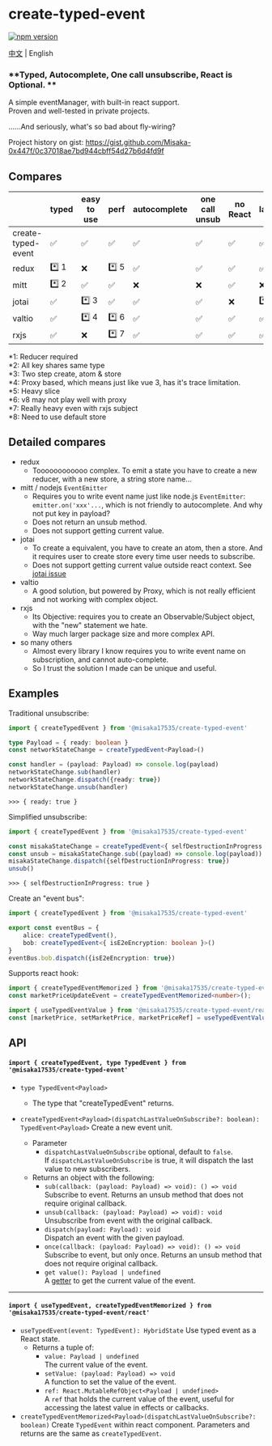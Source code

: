 # create-typed-event

[![npm version](https://img.shields.io/npm/v/@misaka17535/create-typed-event.svg)](https://www.npmjs.com/package/@misaka17535/create-typed-event)

[中文](https://github.com/Misaka-0x447f/createTypedEvent/wiki/%E4%B8%AD%E6%96%87-README) | English

### **Typed, Autocomplete, One call unsubscribe, React is Optional. **  
A simple eventManager, with built-in react support.  
Proven and well-tested in private projects.

......And seriously, what's so bad about fly-wiring?

Project history on gist: https://gist.github.com/Misaka-0x447f/0c37018ae7bd944cbff54d27b6d4fd9f

## Compares

|                  | typed | easy to use | perf    | autocomplete | one call unsub | no React | latestValue |
|--------------------|------------|---------|-------|------|--------|------------|----------|
| create-typed-event | ✅          | ✅       | ✅     | ✅    | ✅      | ✅          | ✅        |
| redux              | *️⃣ 1      | ❌       | *️⃣ 5 | ✅    | ✅      | ✅          | ✅        |
| mitt               | *️⃣ 2      | ✅       | ✅     | ❌    | ❌      | ✅          | ❌        |
| jotai              | ✅          | *️⃣ 3   | ✅     | ✅    | ✅      | ❌          | *️⃣ 8    |
| valtio             | ✅          | *️⃣ 4   | *️⃣ 6 | ✅    | ✅      | ✅          | ✅        |
| rxjs               | ✅          | ❌       | *️⃣ 7 | ✅    | ✅      | ✅          | ✅        |

*1: Reducer required  
*2: All key shares same type  
*3: Two step create, atom & store  
*4: Proxy based, which means just like vue 3, has it's trace limitation.   
*5: Heavy slice  
*6: v8 may not play well with proxy  
*7: Really heavy even with rxjs subject  
*8: Need to use default store  

## Detailed compares
- redux
  - Toooooooooooo complex. To emit a state you have to create a new reducer, with a new store, a string store name...
- mitt / nodejs `EventEmitter`
  - Requires you to write event name just like node.js `EventEmitter`: `emitter.on('xxx'...`, which is not friendly to autocomplete. And why not put key in payload?
  - Does not return an unsub method.
  - Does not support getting current value.
- jotai
  - To create a equivalent, you have to create an atom, then a store. And it requires user to create store every time user needs to subscribe.
  - Does not support getting current value outside react context. See [jotai issue](https://github.com/pmndrs/jotai/discussions/2208)
- valtio
  - A good solution, but powered by Proxy, which is not really efficient and not working with complex object.
- rxjs
  - Its Objective: requires you to create an Observable/Subject object, with the "new" statement we hate.
  - Way much larger package size and more complex API.
- so many others
  - Almost every library I know requires you to write event name on subscription, and cannot auto-complete.
  - So I trust the solution I made can be unique and useful.

## Examples

Traditional unsubscribe:

```typescript
import { createTypedEvent } from '@misaka17535/create-typed-event'

type Payload = { ready: boolean }
const networkStateChange = createTypedEvent<Payload>()

const handler = (payload: Payload) => console.log(payload)
networkStateChange.sub(handler)
networkStateChange.dispatch({ready: true})
networkStateChange.unsub(handler)
```
`>>> { ready: true }`

Simplified unsubscribe:

```typescript
import { createTypedEvent } from '@misaka17535/create-typed-event'

const misakaStateChange = createTypedEvent<{ selfDestructionInProgress: boolean }>()
const unsub = misakaStateChange.sub((payload) => console.log(payload)) // returns unsub function without defining handler outside
misakaStateChange.dispatch({selfDestructionInProgress: true})
unsub()
```
`>>> { selfDestructionInProgress: true }`

Create an "event bus":

```typescript
import { createTypedEvent } from '@misaka17535/create-typed-event'

export const eventBus = {
    alice: createTypedEvent(),
    bob: createTypedEvent<{ isE2eEncryption: boolean }>()
}
eventBus.bob.dispatch({isE2eEncryption: true})
```

Supports react hook:

```typescript
import { createTypedEventMemorized } from '@misaka17535/create-typed-event/react'
const marketPriceUpdateEvent = createTypedEventMemorized<number>();

import { useTypedEventValue } from '@misaka17535/create-typed-event/react'
const [marketPrice, setMarketPrice, marketPriceRef] = useTypedEventValue(marketPriceUpdateEvent);
```

## API

#### `import { createTypedEvent, type TypedEvent } from '@misaka17535/create-typed-event'`

- `type TypedEvent<Payload>`
  - The type that "createTypedEvent" returns.

- `createTypedEvent<Payload>(dispatchLastValueOnSubscribe?: boolean): TypedEvent<Payload>`
  Create a new event unit.  
  - Parameter
    - `dispatchLastValueOnSubscribe`
      optional, default to `false`.  
      If `dispatchLastValueOnSubscribe` is true, it will dispatch the last value to new subscribers.
  - Returns an object with the following:
    - `sub(callback: (payload: Payload) => void): () => void`  
      Subscribe to event. Returns an unsub method that does not require original callback.
    - `unsub(callback: (payload: Payload) => void): void`
      Unsubscribe from event with the original callback.
    - `dispatch(payload: Payload): void`  
      Dispatch an event with the given payload.
    - `once(callback: (payload: Payload) => void): () => void`  
      Subscribe to event, but only once. Returns an unsub method that does not require original callback.
    - `get value(): Payload | undefined`  
      A [getter](https://developer.mozilla.org/en-US/docs/Web/JavaScript/Reference/Functions/get) to get the current value of the event.

---

#### `import { useTypedEvent, createTypedEventMemorized } from '@misaka17535/create-typed-event/react'`
  - `useTypedEvent(event: TypedEvent): HybridState`
    Use typed event as a React state.
    - Returns a tuple of:
      - `value: Payload | undefined`  
        The current value of the event.
      - `setValue: (payload: Payload) => void`  
        A function to set the value of the event.
      - `ref: React.MutableRefObject<Payload | undefined>`  
        A `ref` that holds the current value of the event, useful for accessing the latest value in effects or callbacks.
  - `createTypedEventMemorized<Payload>(dispatchLastValueOnSubscribe?: boolean)`
    Create `TypedEvent` within react component. Parameters and returns are the same as `createTypedEvent`.
